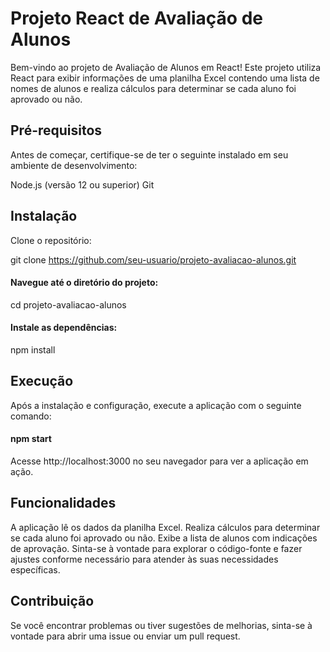 # Projeto React de Avaliação de Alunos
Bem-vindo ao projeto de Avaliação de Alunos em React! Este projeto utiliza React para exibir informações de uma planilha Excel contendo uma lista de nomes de alunos e realiza cálculos para determinar se cada aluno foi aprovado ou não.

## Pré-requisitos
Antes de começar, certifique-se de ter o seguinte instalado em seu ambiente de desenvolvimento:

Node.js (versão 12 ou superior)
Git

## Instalação
Clone o repositório:


git clone https://github.com/seu-usuario/projeto-avaliacao-alunos.git

#### Navegue até o diretório do projeto:

cd projeto-avaliacao-alunos

#### Instale as dependências:

npm install

## Execução
Após a instalação e configuração, execute a aplicação com o seguinte comando:

#### npm start

Acesse http://localhost:3000 no seu navegador para ver a aplicação em ação.

## Funcionalidades
A aplicação lê os dados da planilha Excel.
Realiza cálculos para determinar se cada aluno foi aprovado ou não.
Exibe a lista de alunos com indicações de aprovação.
Sinta-se à vontade para explorar o código-fonte e fazer ajustes conforme necessário para atender às suas necessidades específicas.

## Contribuição
Se você encontrar problemas ou tiver sugestões de melhorias, sinta-se à vontade para abrir uma issue ou enviar um pull request.

